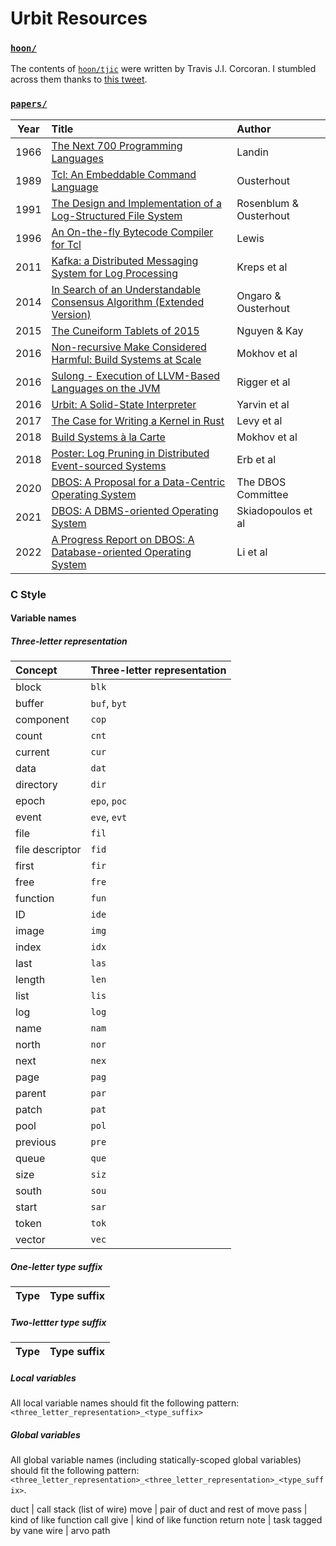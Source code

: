 # Urbit Resources

### [`hoon/`](hoon)
The contents of [`hoon/tjic`](hoon/tjic) were written by Travis J.I. Corcoran. I
stumbled across them thanks to [this
tweet](https://twitter.com/MorlockP/status/1502367967476174859?ref_src=twsrc%5Etfw%7Ctwcamp%5Etweetembed%7Ctwterm%5E1502367967476174859%7Ctwgr%5E%7Ctwcon%5Es1_c10&ref_url=https%3A%2F%2Fpublish.twitter.com%2F%3Fquery%3Dhttps3A2F2Ftwitter.com2FMorlockP2Fstatus2F1502367967476174859widget%3DTweet).

### [`papers/`](papers)

 Year | Title                                                                                                                    | Author
------|:-------------------------------------------------------------------------------------------------------------------------|:-----------------------
 1966 | [The Next 700 Programming Languages](papers/next-700-1966-landin.pdf)                                                    | Landin
 1989 | [Tcl: An Embeddable Command Language](papers/tcl-usenix-1989-ousterhout.pdf)                                             | Ousterhout
 1991 | [The Design and Implementation of a Log-Structured File System](papers/lfs-1991-rosenblum-ousterhout.pdf)                | Rosenblum & Ousterhout
 1996 | [An On-the-fly Bytecode Compiler for Tcl](papers/tcl-bytecode-compiler-1996-lewis.pdf)                                   | Lewis
 2011 | [Kafka: a Distributed Messaging System for Log Processing](papers/kafka-2011-kreps-et-al.pdf)                            | Kreps et al
 2014 | [In Search of an Understandable Consensus Algorithm (Extended Version)](papers/raft-extended-2014-ongaro-ousterhout.pdf) | Ongaro & Ousterhout
 2015 | [The Cuneiform Tablets of 2015](papers/cuneiform-2015-nguyen-kay.pdf)                                                    | Nguyen & Kay
 2016 | [Non-recursive Make Considered Harmful: Build Systems at Scale](papers/non-recursive-make-2016-mokhov-et-al.pdf)         | Mokhov et al
 2016 | [Sulong - Execution of LLVM-Based Languages on the JVM](papers/sulong-2016-rigger-et-al.pdf)                             | Rigger et al
 2016 | [Urbit: A Solid-State Interpreter](papers/urbit-2016-yarvin-et-al.pdf)                                                   | Yarvin et al
 2017 | [The Case for Writing a Kernel in Rust](papers/levy-et-al-2017-rust-kernel.pdf)                                          | Levy et al
 2018 | [Build Systems à la Carte](papers/build-systems-2018-mokhov-et-al.pdf)                                                   | Mokhov et al
 2018 | [Poster: Log Pruning in Distributed Event-sourced Systems](papers/poster-log-pruning-2018-erb-et-al.pdf)                 | Erb et al
 2020 | [DBOS: A Proposal for a Data-Centric Operating System](papers/dbos-proposal-2020-cafarella-et-al.pdf)                    | The DBOS Committee
 2021 | [DBOS: A DBMS-oriented Operating System](papers/dbos-2021-skiadopoulos-et-al.pdf)                                        | Skiadopoulos et al
 2022 | [A Progress Report on DBOS: A Database-oriented Operating System](papers/dbos-progress-report-2022-li-et-al.pdf)         | Li et al

### C Style

#### Variable names

##### Three-letter representation

 Concept         | Three-letter representation
:--------------- |:----------------------------
 block           | `blk`
 buffer          | `buf`, `byt`
 component       | `cop`
 count           | `cnt`
 current         | `cur`
 data            | `dat`
 directory       | `dir`
 epoch           | `epo`, `poc`
 event           | `eve`, `evt`
 file            | `fil`
 file descriptor | `fid`
 first           | `fir`
 free            | `fre`
 function        | `fun`
 ID              | `ide`
 image           | `img`
 index           | `idx`
 last            | `las`
 length          | `len`
 list            | `lis`
 log             | `log`
 name            | `nam`
 north           | `nor`
 next            | `nex`
 page            | `pag`
 parent          | `par`
 patch           | `pat`
 pool            | `pol`
 previous        | `pre`
 queue           | `que`
 size            | `siz`
 south           | `sou`
 start           | `sar`
 token           | `tok`
 vector          | `vec`

##### One-letter type suffix

Type        | Type suffix
:-----------|:------------

##### Two-lettter type suffix

Type        | Type suffix
:-----------|:------------

##### Local variables

All local variable names should fit the following pattern: `<three_letter_representation>_<type_suffix>`

##### Global variables

All global variable names (including statically-scoped global variables) should fit the following pattern: `<three_letter_representation>_<three_letter_representation>_<type_suffix>`.

 duct | call stack (list of wire)
 move | pair of duct and rest of move
 pass | kind of like function call
 give | kind of like function return
 note | task tagged by vane
 wire | arvo path
